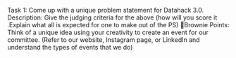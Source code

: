 Task 1: Come up with a unique problem statement for Datahack 3.0.
Description: Give the judging criteria for the above (how will you score it .Explain what all is
expected for one to make out of the PS)
👏Brownie Points: Think of a unique idea using your creativity to create an event for our
committee.
(Refer to our website, Instagram page, or LinkedIn and understand the types of events that
we do)
